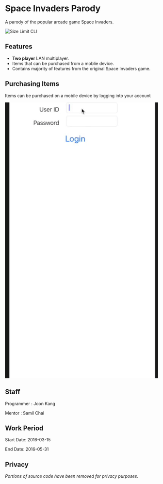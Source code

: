 # Space Invaders Parody

A parody of the popular arcade game Space Invaders.

<p align="left">
  <img src="./assets/demo.gif" alt="Size Limit CLI" width="600">
</p>

Features
--------

- **Two player** LAN multiplayer. 
- Items that can be purchased from a moblie device.
- Contains majority of features from the original Space Invaders game.

	
Purchasing Items
----------------

Items can be purchased on a mobile device by logging into your account

<p align="left">
  <img src="./assets/purchase.gif" alt="Size Limit CLI" width="600">
</p>


Staff
-----

Programmer : Joon Kang


Mentor : Samil Chai
 
 
Work Period
-----------

Start Date: 2016-03-15 


End Date: 2016-05-31


Privacy
-------

*Portions of source code have been removed for privacy purposes.*







